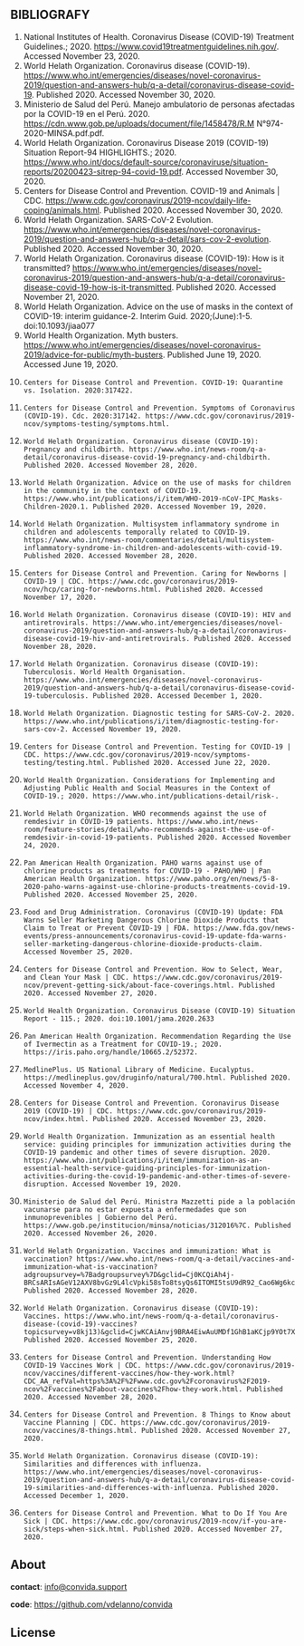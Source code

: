 
## BIBLIOGRAFY

1. 	National Institutes of Health. Coronavirus Disease (COVID-19) Treatment Guidelines.; 2020. https://www.covid19treatmentguidelines.nih.gov/. Accessed November 23, 2020.
2. 	World Helath Organization. Coronavirus disease (COVID-19). https://www.who.int/emergencies/diseases/novel-coronavirus-2019/question-and-answers-hub/q-a-detail/coronavirus-disease-covid-19. Published 2020. Accessed November 30, 2020.
3. 	Ministerio de Salud del Perú. Manejo ambulatorio de personas afectadas por la COVID-19 en el Perú. 2020. https://cdn.www.gob.pe/uploads/document/file/1458478/R.M N°974-2020-MINSA.pdf.pdf.
4. 	World Helath Organization. Coronavirus Disease 2019 (COVID-19) Situation Report-94 HIGHLIGHTS.; 2020. https://www.who.int/docs/default-source/coronaviruse/situation-reports/20200423-sitrep-94-covid-19.pdf. Accessed November 30, 2020.
5. 	Centers for Disease Control and Prevention. COVID-19 and Animals | CDC. https://www.cdc.gov/coronavirus/2019-ncov/daily-life-coping/animals.html. Published 2020. Accessed November 30, 2020.
6. 	World Helath Organization. SARS-CoV-2 Evolution. https://www.who.int/emergencies/diseases/novel-coronavirus-2019/question-and-answers-hub/q-a-detail/sars-cov-2-evolution. Published 2020. Accessed November 30, 2020.
7. 	World Helath Organization. Coronavirus disease (COVID-19): How is it transmitted? https://www.who.int/emergencies/diseases/novel-coronavirus-2019/question-and-answers-hub/q-a-detail/coronavirus-disease-covid-19-how-is-it-transmitted. Published 2020. Accessed November 21, 2020.
8. 	World Helath Organization. Advice on the use of masks in the context of COVID-19: interim guidance-2. Interim Guid. 2020;(June):1-5. doi:10.1093/jiaa077
9. 	World Health Organization. Myth busters. https://www.who.int/emergencies/diseases/novel-coronavirus-2019/advice-for-public/myth-busters. Published June 19, 2020. Accessed June 19, 2020.
10. 	Centers for Disease Control and Prevention. COVID-19: Quarantine vs. Isolation. 2020:317422.
11. 	Centers for Disease Control and Prevention. Symptoms of Coronavirus (COVID-19). Cdc. 2020:317142. https://www.cdc.gov/coronavirus/2019-ncov/symptoms-testing/symptoms.html.
12. 	World Helath Organization. Coronavirus disease (COVID-19): Pregnancy and childbirth. https://www.who.int/news-room/q-a-detail/coronavirus-disease-covid-19-pregnancy-and-childbirth. Published 2020. Accessed November 28, 2020.
13. 	World Helath Organization. Advice on the use of masks for children in the community in the context of COVID-19. https://www.who.int/publications/i/item/WHO-2019-nCoV-IPC_Masks-Children-2020.1. Published 2020. Accessed November 19, 2020.
14. 	World Helath Organization. Multisystem inflammatory syndrome in children and adolescents temporally related to COVID-19. https://www.who.int/news-room/commentaries/detail/multisystem-inflammatory-syndrome-in-children-and-adolescents-with-covid-19. Published 2020. Accessed November 28, 2020.
15. 	Centers for Disease Control and Prevention. Caring for Newborns | COVID-19 | CDC. https://www.cdc.gov/coronavirus/2019-ncov/hcp/caring-for-newborns.html. Published 2020. Accessed November 17, 2020.
16. 	World Helath Organization. Coronavirus disease (COVID-19): HIV and antiretrovirals. https://www.who.int/emergencies/diseases/novel-coronavirus-2019/question-and-answers-hub/q-a-detail/coronavirus-disease-covid-19-hiv-and-antiretrovirals. Published 2020. Accessed November 28, 2020.
17. 	World Helath Organization. Coronavirus disease (COVID-19): Tuberculosis. World Health Organisation. https://www.who.int/emergencies/diseases/novel-coronavirus-2019/question-and-answers-hub/q-a-detail/coronavirus-disease-covid-19-tuberculosis. Published 2020. Accessed December 1, 2020.
18. 	World Helath Organization. Diagnostic testing for SARS-CoV-2. 2020. https://www.who.int/publications/i/item/diagnostic-testing-for-sars-cov-2. Accessed November 19, 2020.
19. 	Centers for Disease Control and Prevention. Testing for COVID-19 | CDC. https://www.cdc.gov/coronavirus/2019-ncov/symptoms-testing/testing.html. Published 2020. Accessed June 22, 2020.
20. 	World Health Organization. Considerations for Implementing and Adjusting Public Health and Social Measures in the Context of COVID-19.; 2020. https://www.who.int/publications-detail/risk-.
21. 	World Helath Organization. WHO recommends against the use of remdesivir in COVID-19 patients. https://www.who.int/news-room/feature-stories/detail/who-recommends-against-the-use-of-remdesivir-in-covid-19-patients. Published 2020. Accessed November 24, 2020.
22. 	Pan American Health Organization. PAHO warns against use of chlorine products as treatments for COVID-19 - PAHO/WHO | Pan American Health Organization. https://www.paho.org/en/news/5-8-2020-paho-warns-against-use-chlorine-products-treatments-covid-19. Published 2020. Accessed November 25, 2020.
23. 	Food and Drug Administration. Coronavirus (COVID-19) Update: FDA Warns Seller Marketing Dangerous Chlorine Dioxide Products that Claim to Treat or Prevent COVID-19 | FDA. https://www.fda.gov/news-events/press-announcements/coronavirus-covid-19-update-fda-warns-seller-marketing-dangerous-chlorine-dioxide-products-claim. Accessed November 25, 2020.
24. 	Centers for Disease Control and Prevention. How to Select, Wear, and Clean Your Mask | CDC. https://www.cdc.gov/coronavirus/2019-ncov/prevent-getting-sick/about-face-coverings.html. Published 2020. Accessed November 27, 2020.
25. 	World Health Organization. Coronavirus Disease (COVID-19) Situation Report - 115.; 2020. doi:10.1001/jama.2020.2633
26. 	Pan American Health Organization. Recommendation Regarding the Use of Ivermectin as a Treatment for COVID-19.; 2020. https://iris.paho.org/handle/10665.2/52372.
27. 	MedlinePlus. US National Library of Medicine. Eucalyptus. https://medlineplus.gov/druginfo/natural/700.html. Published 2020. Accessed November 4, 2020.
28. 	Centers for Disease Control and Prevention. Coronavirus Disease 2019 (COVID-19) | CDC. https://www.cdc.gov/coronavirus/2019-ncov/index.html. Published 2020. Accessed November 23, 2020.
29. 	World Health Organization. Immunization as an essential health service: guiding principles for immunization activities during the COVID-19 pandemic and other times of severe disruption. 2020. https://www.who.int/publications/i/item/immunization-as-an-essential-health-service-guiding-principles-for-immunization-activities-during-the-covid-19-pandemic-and-other-times-of-severe-disruption. Accessed November 19, 2020.
30. 	Ministerio de Salud del Perú. Ministra Mazzetti pide a la población vacunarse para no estar expuesta a enfermedades que son inmunoprevenibles | Gobierno del Perú. https://www.gob.pe/institucion/minsa/noticias/312016%7C. Published 2020. Accessed November 26, 2020.
31. 	World Helath Organization. Vaccines and immunization: What is vaccination? https://www.who.int/news-room/q-a-detail/vaccines-and-immunization-what-is-vaccination?adgroupsurvey=%7Badgroupsurvey%7D&gclid=Cj0KCQiAh4j-BRCsARIsAGeV12AXV8bvGz9L4lcVpki58sTo8tsyQs6ITOMI5tsU9dR92_Cao6Wg6kcaAoCbEALw_wcB. Published 2020. Accessed November 28, 2020.
32. 	World Helath Organization. Coronavirus disease (COVID-19): Vaccines. https://www.who.int/news-room/q-a-detail/coronavirus-disease-(covid-19)-vaccines?topicsurvey=v8kj13)&gclid=CjwKCAiAnvj9BRA4EiwAuUMDf1GhB1aKCjp9YOt7XB58s2YxyBEy7wknS_RpDORvg9_gIaU5Mel3dhoCJHEQAvD_BwE. Published 2020. Accessed November 25, 2020.
33. 	Centers for Disease Control and Prevention. Understanding How COVID-19 Vaccines Work | CDC. https://www.cdc.gov/coronavirus/2019-ncov/vaccines/different-vaccines/how-they-work.html?CDC_AA_refVal=https%3A%2F%2Fwww.cdc.gov%2Fcoronavirus%2F2019-ncov%2Fvaccines%2Fabout-vaccines%2Fhow-they-work.html. Published 2020. Accessed November 28, 2020.
34. 	Centers for Disease Control and Prevention. 8 Things to Know about Vaccine Planning | CDC. https://www.cdc.gov/coronavirus/2019-ncov/vaccines/8-things.html. Published 2020. Accessed November 27, 2020.
35. 	World Helath Organization. Coronavirus disease (COVID-19): Similarities and differences with influenza. https://www.who.int/emergencies/diseases/novel-coronavirus-2019/question-and-answers-hub/q-a-detail/coronavirus-disease-covid-19-similarities-and-differences-with-influenza. Published 2020. Accessed December 1, 2020.
36. 	Centers for Disease Control and Prevention. What to Do If You Are Sick | CDC. https://www.cdc.gov/coronavirus/2019-ncov/if-you-are-sick/steps-when-sick.html. Published 2020. Accessed November 27, 2020.

## About

**contact**: [info@convida.support](mailto:info@convida.support)

**code**: https://github.com/vdelanno/convida

## License
